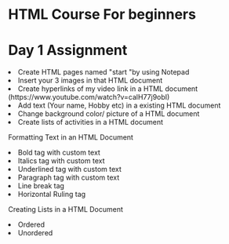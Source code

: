 # HTML Course For beginners 

Day 1 Assignment
======================================
<li> Create HTML pages named "start "by using Notepad
<li> Insert your 3 images in that HTML document
<li> Create hyperlinks of my video link in a HTML document (https://www.youtube.com/watch?v=calH77j9obI)
<li> Add text (Your name, Hobby etc)  in a existing HTML document
<li> Change background color/ picture of a HTML document
<li> Create lists of activities in a HTML document


Formatting Text in an HTML Document
<li> Bold tag with custom text
<li> Italics tag  with custom text
<li> Underlined tag with custom text
<li> Paragraph tag with custom text
<li> Line break tag 
<li> Horizontal Ruling tag  

Creating Lists in a HTML Document
<li> Ordered 
<li> Unordered
